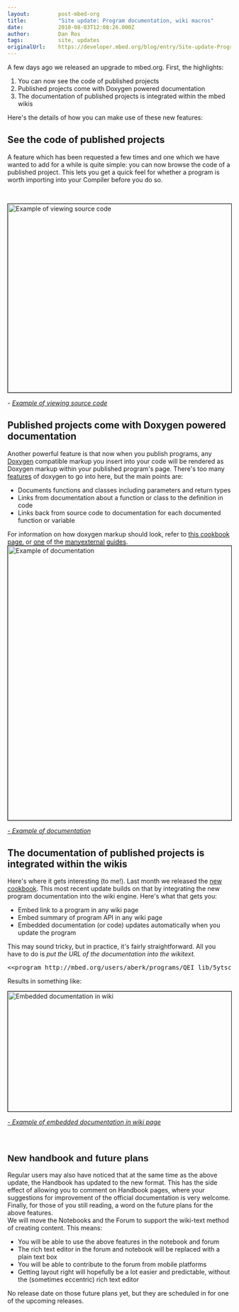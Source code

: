 ```yaml
---
layout:         post-mbed-org
title:          "Site update: Program documentation, wiki macros"
date:           2010-08-03T12:08:26.000Z
author:         Dan Ros
tags:           site, updates
originalUrl:    https://developer.mbed.org/blog/entry/Site-update-Program-documentation-wiki-1/
---
```


<p>
  A few days ago we released an upgrade to mbed.org. First, the
  highlights:
</p>
<ol>
  <li>You can now see the code of published projects
  </li>
  <li>Published projects come with Doxygen powered documentation
  </li>
  <li>The documentation of published projects is integrated within
  the mbed wikis
  </li>
</ol>
<p>
  Here's the details of how you can make use of these new features:
</p>
<h2>
  <strong>See the code of published projects</strong>
</h2>
<p>
  A feature which has been requested a few times and one which we
  have wanted to add for a while is quite simple: you can now
  browse the code of a published project. This lets you get a quick
  feel for whether a program is worth importing into your Compiler
  before you do so.
</p>
<p>
  &nbsp;
</p>
<p>
  <img alt="Example of viewing source code" height="424" src=
  "http://mbed.org/media/uploads/dan/codesample.png" style=
  "border: 1px solid black;" width="719">
</p>
<p>
  <em>-&nbsp;<a href=
  "http://mbed.org/users/aberk/programs/PID_HelloWorld/5yogr/docs/main_8cpp_source.html">Example
  of viewing source code</a></em>
</p>
<h2>
  <strong>Published projects come with Doxygen powered
  documentation</strong>
</h2>
<p>
  Another powerful feature is that now when you publish programs,
  any <a href="http://www.stack.nl/~dimitri/doxygen/">Doxygen</a>
  compatible markup you insert into your code will be rendered as
  Doxygen markup within your published program's page. There's too
  many <a href=
  "http://www.stack.nl/~dimitri/doxygen/features.html">features</a>
  of doxygen to go into here, but the main points are:
</p>
<ul>
  <li>Documents functions and classes including parameters and
  return types
  </li>
  <li>Links from documentation about a function or class to the
  definition in code
  </li>
  <li>Links back from source code to documentation for each
  documented function or variable
  </li>
</ul>
<div>
  For information on how doxygen markup should look, refer to
  <a href="http://mbed.org/cookbook/Writing-a-Library">this
  cookbook page</a>, or <a href=
  "http://www.stack.nl/~dimitri/doxygen/docblocks.html">one</a> of
  the <a href=
  "http://en.wikipedia.org/wiki/Doxygen">many</a><a href=
  "http://drupal.org/node/1354">external</a> <a href=
  "http://www-numi.fnal.gov/offline_software/srt_public_context/WebDocs/doxygen-howto.html">
  guides</a>.
</div>
<div>
  <img alt="Example of documentation" height="617" src=
  "http://mbed.org/media/uploads/dan/apisample.png" style=
  "border: 1px solid black;" width="771">
</div>
<p>
  <em><a href=
  "http://mbed.org/users/aberk/programs/QEI_lib/5ytsc/docs/classQEI.html">
  - Example of documentation</a></em>
</p>
<h2>
  The documentation of published projects is integrated within the
  wikis
</h2>
<p>
  Here's where it gets interesting (to me!). Last month we released
  the <a href="http://mbed.org/blog/entry/new-cookbook/">new
  cookbook</a>. This most recent update builds on that by
  integrating the new program documentation into the wiki engine.
  Here's what that gets you:
</p>
<ul>
  <li>Embed link to a program in any wiki page
  </li>
  <li>Embed summary of program API in any wiki page
  </li>
  <li>Embedded documentation (or code) updates automatically when
  you update the program
  </li>
</ul>
<p>
  This may sound tricky, but in practice, it's fairly
  straightforward. All you have to do is <em>put the URL of the
  documentation into the wikitext.</em>
</p>
<pre>
&lt;&lt;program http://mbed.org/users/aberk/programs/QEI_lib/5ytsc/docs/classQEI.html&gt;&gt;
</pre>
<p>
  Results in something like:
</p>
<p>
  <img alt="Embedded documentation in wiki" height="270" src=
  "http://mbed.org/media/uploads/dan/wikiembed.png" style=
  "border: 1px solid black;" width="710">
</p>
<p>
  <em><a href="http://mbed.org/cookbook/QEI">-&nbsp;Example of
  embedded documentation in wiki page</a></em>
</p>
<p>
  &nbsp;
</p>
<h2 style=
"font-family: 'Trebuchet MS', sans-serif; font-weight: bold;">
  <strong>New handbook and future plans</strong>
</h2>
<div>
  Regular users may also have noticed that at the same time as the
  above update, the Handbook has updated to the new format. This
  has the side effect of allowing you to comment on Handbook pages,
  where your suggestions for improvement of the official
  documentation is very welcome.
</div>
<div>
  Finally, for those of you still reading, a word on the future
  plans for the above features.
</div>
<div>
  We will move the Notebooks and the Forum to support the wiki-text
  method of creating content. This means:
</div>
<div>
  <ul>
    <li>You will be able to use the above features in the notebook
    and forum
    </li>
    <li>The rich text editor in the forum and notebook will be
    replaced with a plain text box
    </li>
    <li>You will be able to contribute to the forum from mobile
    platforms
    </li>
    <li>Getting layout right will hopefully be a lot easier and
    predictable, without the (sometimes eccentric) rich text editor
    </li>
  </ul>
  <div>
    No release date on those future plans yet, but they are
    scheduled in for one of the upcoming releases.
  </div>
</div>

